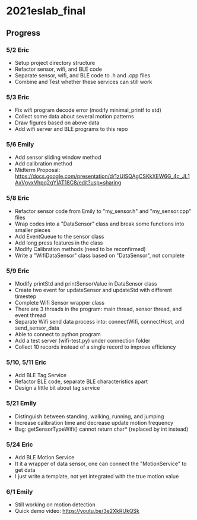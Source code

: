 # 2021eslab_final

## Progress

### 5/2 Eric
- Setup project directory structure
- Refactor sensor, wifi, and BLE code
- Separate sensor, wifi, and BLE code to .h and .cpp files
- Combine and Test whether these services can still work

### 5/3 Eric
- Fix wifi program decode error (modify minimal_printf to std)
- Collect some data about several motion patterns
- Draw figures based on above data
- Add wifi server and BLE programs to this repo

### 5/6 Emily
- Add sensor sliding window method
- Add calibration method
- Midterm Proposal: https://docs.google.com/presentation/d/1zUISQAgCSKkXEW6G_4c_JL1AxVgvxVhpq2gYIAT18C8/edit?usp=sharing

### 5/8 Eric
- Refactor sensor code from Emily to "my_sensor.h" and "my_sensor.cpp" files
- Wrap codes into a "DataSensor" class and break some functions into smaller pieces
- Add EventQueue to the sensor class
- Add long press features in the class
- Modify Calibration methods (need to be reconfirmed)
- Write a "WifiDataSensor" class based on "DataSensor", not complete

### 5/9 Eric
- Modify printStd and printSensorValue in DataSensor class
- Create two event for updateSensor and updateStd with different timestep
- Complete Wifi Sensor wrapper class
- There are 3 threads in the program: main thread, sensor thread, and event thread
- Separate Wifi send data process into: connectWifi, connectHost, and send_sensor_data
- Able to connect to python program 
- Add a test server (wifi-test.py) under connection folder
- Collect 10 records instead of a single record to improve efficiency

### 5/10, 5/11 Eric
- Add BLE Tag Service
- Refactor BLE code, separate BLE characteristics apart
- Design a little bit about tag service

### 5/21 Emily
- Distinguish between standing, walking, running, and jumping
- Increase calibration time and decrease update motion frequency
- Bug: getSensorTypeWifi() cannot return char* (replaced by int instead)

### 5/24 Eric
- Add BLE Motion Service
- It it a wrapper of data sensor, one can connect the "MotionService" to get data
- I just write a template, not yet integrated with the true motion value

### 6/1 Emily
- Still working on motion detection
- Quick demo video: https://youtu.be/3e2XkRUkQSk
